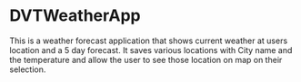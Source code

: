 # DVTWeatherApp

This is a weather forecast application that shows current weather at users location and a 5 day forecast.
It saves various locations with City name and the temperature and allow the user to see those location on map on their selection.
